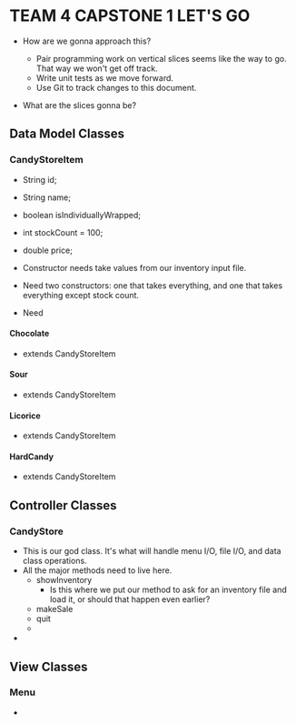 # TEAM 4 CAPSTONE 1 LET'S GO
- How are we gonna approach this? 
  - Pair programming work on vertical slices seems like the way to go. That way we won't get off track. 
  - Write unit tests as we move forward.
  - Use Git to track changes to this document. 

- What are the slices gonna be?

## Data Model Classes
### CandyStoreItem 
- String id;
- String name;  
- boolean isIndividuallyWrapped; 
- int stockCount = 100; 
- double price;

- Constructor needs take values from our inventory input file.
- Need two constructors: one that takes everything, and one that takes everything except stock count. 
- Need 
#### Chocolate 
- extends CandyStoreItem

#### Sour
- extends CandyStoreItem

#### Licorice
- extends CandyStoreItem

#### HardCandy
- extends CandyStoreItem


## Controller Classes
### CandyStore
- This is our god class. It's what will handle menu I/O, file I/O, and data class operations.  
- All the major methods need to live here.
  - showInventory
    - Is this where we put our method to ask for an inventory file and load it, or should that happen even earlier? 
  - makeSale
  - quit
  - 
- 

## View Classes
### Menu
- 
